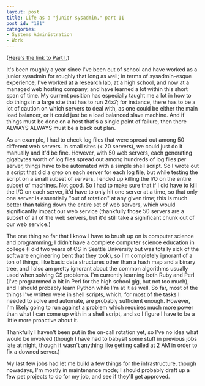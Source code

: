 ```yaml
--- 
layout: post
title: Life as a "junior sysadmin," part II
post_id: "181"
categories:
- Systems Administration
- Work
---
```

(<a href="http://www.redbluemagenta.com/2009/12/08/life-as-a-junior-sysadmin-part-i/">Here's the link to Part I.</a>)

It's been roughly a year since I've been out of school and have worked as a junior sysadmin for roughly that long as well; in terms of sysadmin-esque experience, I've worked at a research lab, at a high school, and now at a managed web hosting company, and have learned a lot within this short span of time.  My current position has especially taught me a lot in how to do things in a large site that has to run 24x7; for instance, there has to be a lot of caution on which servers to deal with, as one could be either the main load balancer, or it could just be a load balanced slave machine.  And if things must be done on a host that's a single point of failure, then there ALWAYS ALWAYS must be a back out plan.

As an example, I had to check log files that were spread out among 50 different web servers.  In small sites (< 20 servers), we could just do it manually and it'd be fine.  However, with 50 web servers, each generating gigabytes worth of log files spread out among hundreds of log files per server, things have to be automated with a simple shell script.  So I wrote out a script that did a grep on each server for each log file, but while testing the script on a small subset of servers, I ended up killing the I/O on the entire subset of machines.  Not good.  So I had to make sure that if I did have to kill the I/O on each server, it'd have to only hit one server at a time, so that only one server is essentially "out of rotation" at any given time; this is much better than taking down the entire set of web servers, which would significantly impact our web service (thankfully those 50 servers are a subset of all of the web servers, but it'd still take a significant chunk out of our web service.)

The one thing so far that I know I have to brush up on is computer science and programming; I didn't have a complete computer science education in college (I did two years of CS in Seattle University but was totally sick of the software engineering bent that they took), so I'm completely ignorant of a ton of things, like basic data structures other than a hash map and a binary tree, and I also am pretty ignorant about the common algorithms usually used when solving CS problems.  I'm currently learning both Ruby and Perl (I've programmed a bit in Perl for the high school gig, but not too much), and I should probably learn Python while I'm at it as well.  So far, most of the things I've written were in shell scripts, which, for most of the tasks I needed to solve and automate, are probably sufficient enough.  However, I'm likely going to run against a problem which requires much more power than what I can come up with in a shell script, and so I figure I have to be a little more proactive about it.

Thankfully I haven't been put in the on-call rotation yet, so I've no idea what would be involved (though I have had to babysit some stuff in previous jobs late at night, though it wasn't anything like getting called at 2 AM in order to fix a downed server.)

My last few jobs had let me build a few things for the infrastructure, though nowadays, I'm mostly in maintenance mode; I should probably draft up a few pet projects to do for my job, and see if they'll get approved.
